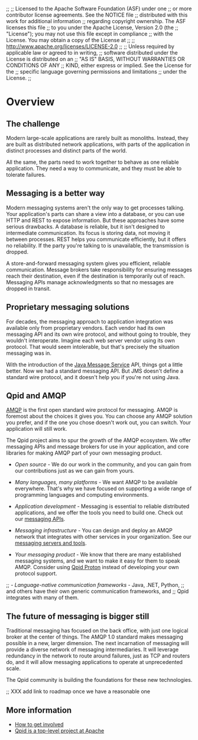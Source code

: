 ;;
;; Licensed to the Apache Software Foundation (ASF) under one
;; or more contributor license agreements.  See the NOTICE file
;; distributed with this work for additional information
;; regarding copyright ownership.  The ASF licenses this file
;; to you under the Apache License, Version 2.0 (the
;; "License"); you may not use this file except in compliance
;; with the License.  You may obtain a copy of the License at
;;
;;   http://www.apache.org/licenses/LICENSE-2.0
;;
;; Unless required by applicable law or agreed to in writing,
;; software distributed under the License is distributed on an
;; "AS IS" BASIS, WITHOUT WARRANTIES OR CONDITIONS OF ANY
;; KIND, either express or implied.  See the License for the
;; specific language governing permissions and limitations
;; under the License.
;;

# Overview

## The challenge

Modern large-scale applications are rarely built as monoliths.
Instead, they are built as distributed network applications, with
parts of the application in distinct processes and distinct parts of
the world.

All the same, the parts need to work together to behave as one
reliable application. They need a way to communicate, and they must
be able to tolerate failures.

## Messaging is a better way

Modern messaging systems aren't the only way to get processes talking.
Your application's parts can share a view into a database, or you can
use HTTP and REST to expose information.  But these approaches have
some serious drawbacks.  A database is reliable, but it isn't designed
to intermediate communication.  Its focus is storing data, not moving
it between processes.  REST helps you communicate efficiently, but it
offers no reliability.  If the party you're talking to is unavailable,
the transmission is dropped.

A store-and-forward messaging system gives you efficient, reliable
communication.  Message brokers take responsibility for ensuring
messages reach their destination, even if the destination is
temporarily out of reach.  Messaging APIs manage acknowledgments so
that no messages are dropped in transit.

## Proprietary messaging solutions

For decades, the messaging approach to application integration was
available only from proprietary vendors.  Each vendor had its own
messaging API and its own wire protocol, and without going to trouble,
they wouldn't interoperate.  Imagine each web server vendor using its
own protocol.  That would seem intolerable, but that's precisely the
situation messaging was in.

With the introduction of the
[Java Message Service](http://en.wikipedia.org/wiki/Java_Message_Service)
API, things got a little better.  Now we had a standard messaging API.
But JMS doesn't define a standard wire protocol, and it doesn't help
you if you're not using Java.

## Qpid and AMQP

[AMQP](amqp.html) is the first open standard wire protocol for
messaging.  AMQP is foremost about the choices it gives you.  You can
choose any AMQP solution you prefer, and if the one you chose doesn't
work out, you can switch.  Your application will still work.

The Qpid project aims to spur the growth of the AMQP ecosystem.  We
offer messaging APIs and message brokers for use in your application,
and core libraries for making AMQP part of your own messaging product.

 - *Open source* - We do our work in the community, and you can gain
   from our contributions just as we can gain from yours.

 - *Many languages, many platforms* - We want AMQP to be available
   everywhere.  That's why we have focused on supporting a wide range
   of programming languages and computing environments.

 - *Application development* - Messaging is essential to reliable
   distributed applications, and we offer the tools you need to build
   one.  Check out our
   [messaging APIs]({{site_url}}/components/index.html#messaging-apis).

 - *Messaging infrastructure* - You can design and deploy an AMQP
   network that integrates with other services in your organization.
   See our
   [messaging servers and tools]({{site_url}}/components/index.html#servers-and-tools).

 - *Your messaging product* - We know that there are many established
   messaging systems, and we want to make it easy for them to speak
   AMQP.  Consider using [Qpid Proton]({{site_url}}/proton/index.html)
   instead of developing your own protocol support.

;; - *Language-native communication frameworks* - Java, .NET, Python,
;;   and others have their own generic communication frameworks, and
;;   Qpid integrates with many of them.
   
## The future of messaging is bigger still

Traditional messaging has focused on the back office, with just one
logical broker at the center of things.  The AMQP 1.0 standard makes
messaging possible in a new, larger dimension.  The next incarnation
of messaging will provide a diverse network of messaging
intermediaries.  It will leverage redundancy in the network to route
around failures, just as TCP and routers do, and it will allow
messaging applications to operate at unprecedented scale.

The Qpid community is building the foundations for these new
technologies.

;; XXX add link to roadmap once we have a reasonable one

## More information

 - [How to get involved](get-involved.html)
 - [Qpid is a top-level project at Apache](http://www.apache.org/foundation/press/pr_2009_03_03.html)
